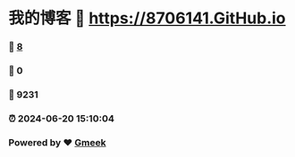 # 我的博客 :link: https://8706141.GitHub.io 
### :page_facing_up: [8](https://8706141.GitHub.io/tag.html) 
### :speech_balloon: 0 
### :hibiscus: 9231 
### :alarm_clock: 2024-06-20 15:10:04 
### Powered by :heart: [Gmeek](https://github.com/Meekdai/Gmeek)
